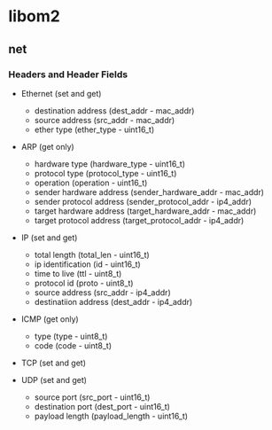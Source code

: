 # libom2

## net

### Headers and Header Fields

* Ethernet (set and get)
    * destination address (dest_addr - mac_addr)
    * source address (src_addr - mac_addr)
    * ether type (ether_type - uint16_t)
    
* ARP (get only)
    * hardware type (hardware_type - uint16_t)
    * protocol type (protocol_type - uint16_t)
    * operation (operation - uint16_t)
    * sender hardware address (sender_hardware_addr - mac_addr)
    * sender protocol address (sender_protocol_addr - ip4_addr)
    * target hardware address (target_hardware_addr - mac_addr)
    * target protocol address (target_protocol_addr - ip4_addr) 
    
* IP (set and get)
    * total length (total_len - uint16_t)
    * ip identification (id - uint16_t)
    * time to live (ttl - uint8_t)
    * protocol id (proto - uint8_t)
    * source address (src_addr - ip4_addr)
    * destinatiion address (dest_addr - ip4_addr)
    
* ICMP (get only)
    * type (type - uint8_t)
    * code (code - uint8_t)

* TCP (set and get)

* UDP (set and get)
    * source port (src_port - uint16_t)
    * destination port (dest_port - uint16_t)
    * payload length (payload_length - uint16_t)